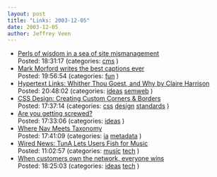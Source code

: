 ```yaml
---
layout: post
title: "Links: 2003-12-05"
date: 2003-12-05
author: Jeffrey Veen
---
```

<ul>
    <li><a href="http://www.smh.com.au/articles/2003/12/01/1070127346271.html">Perls of wisdom in a sea of site mismanagement</a><br /><span class="link-meta">Posted: 18:31:17 (categories: <a href="http://del.icio.us/veen/cms">cms</a> )</span></li>
    <li><a href="http://sfgate.com/cgi-bin/object.cgi?paper=gate&file=notes120503.DTL&directory=/g/a/2003/12/05&type=morford&object=/gate/pictures/2003/12/04/williamssonoma.jpg">Mark Morford writes the best captions ever</a><br /><span class="link-meta">Posted: 19:56:54 (categories: <a href="http://del.icio.us/veen/fun">fun</a> )</span></li>
    <li><a href="http://www.firstmonday.org/issues/issue7_10/harrison/index.html">Hypertext Links: Whither Thou Goest, and Why by Claire Harrison</a><br /><span class="link-meta">Posted: 20:48:02 (categories: <a href="http://del.icio.us/veen/ideas">ideas</a> <a href="http://del.icio.us/veen/semweb">semweb</a> )</span></li>
    <li><a href="http://www.alistapart.com/articles/customcorners/">CSS Design: Creating Custom Corners & Borders</a><br /><span class="link-meta">Posted: 17:37:14 (categories: <a href="http://del.icio.us/veen/css">css</a> <a href="http://del.icio.us/veen/design">design</a> <a href="http://del.icio.us/veen/standards">standards</a> )</span></li>
    <li><a href="http://www.nytimes.com/2003/12/04/technology/circuits/04stat.html?ex=1071205200?en=47fc7b5edbcf56b4&ei=5058&partner=IWON">Are you getting screwed?</a><br /><span class="link-meta">Posted: 17:33:06 (categories: <a href="http://del.icio.us/veen/ideas">ideas</a> )</span></li>
    <li><a href="http://www.noisebetweenstations.com/personal/weblogs/tinderbox/informat/webnavig/wherenav.shtml">Where Nav Meets Taxonomy</a><br /><span class="link-meta">Posted: 17:41:09 (categories: <a href="http://del.icio.us/veen/ia">ia</a> <a href="http://del.icio.us/veen/metadata">metadata</a> )</span></li>
    <li><a href="http://www.wired.com/news/digiwood/0,1412,61427,00.html">Wired News: TunA Lets Users Fish for Music</a><br /><span class="link-meta">Posted: 11:02:57 (categories: <a href="http://del.icio.us/veen/music">music</a> <a href="http://del.icio.us/veen/tech">tech</a> )</span></li>
    <li><a href="http://www.wired.com/wired/archive/11.12/view.html?pg=5">When customers own the network, everyone wins</a><br /><span class="link-meta">Posted: 18:25:03 (categories: <a href="http://del.icio.us/veen/ideas">ideas</a> <a href="http://del.icio.us/veen/tech">tech</a> )</span></li>
  </ul>
